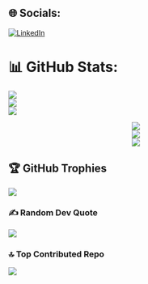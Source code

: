 
## 🌐 Socials:
[![LinkedIn](https://img.shields.io/badge/LinkedIn-%230077B5.svg?logo=linkedin&logoColor=white)](https://linkedin.com/in/azaowen) 
# 📊 GitHub Stats:
![](https://github-readme-stats.vercel.app/api?username=Azaowen&theme=ambient_gradient&hide_border=false&include_all_commits=false&count_private=false)<br/>
![](https://github-readme-streak-stats.herokuapp.com/?user=Azaowen&theme=ambient_gradient&hide_border=false)<br/>
![](https://github-readme-stats.vercel.app/api/top-langs/?username=Azaowen&theme=ambient_gradient&hide_border=false&include_all_commits=false&count_private=false&layout=compact)

<div align="center">
    <img src="https://github-readme-stats.vercel.app/api?username=Azaowen&theme=ambient_gradient&hide_border=false&include_all_commits=false&count_private=false" /><br/>
    <img src="https://github-readme-streak-stats.herokuapp.com/?user=Azaowen&theme=ambient_gradient&hide_border=false" /><br/>
    <img src="https://github-readme-stats.vercel.app/api/top-langs/?username=Azaowen&theme=ambient_gradient&hide_border=false&include_all_commits=false&count_private=false&layout=compact" />
</div>

## 🏆 GitHub Trophies
![](https://github-profile-trophy.vercel.app/?username=Azaowen&theme=radical&no-frame=false&no-bg=true&margin-w=4)

### ✍️ Random Dev Quote
![](https://quotes-github-readme.vercel.app/api?type=horizontal&theme=radical)

### 🔝 Top Contributed Repo
![](https://github-contributor-stats.vercel.app/api?username=Azaowen&limit=5&theme=dark&combine_all_yearly_contributions=true)

<!-- Proudly created with GPRM ( https://gprm.itsvg.in ) -->
